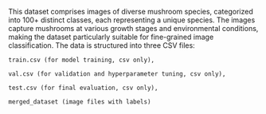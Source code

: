 This dataset comprises images of diverse mushroom species, categorized into 100+ distinct classes, each representing a unique species.
The images capture mushrooms at various growth stages and environmental conditions, making the dataset particularly suitable for fine-grained image classification.
The data is structured into three CSV files:

    train.csv (for model training, csv only),

    val.csv (for validation and hyperparameter tuning, csv only),

    test.csv (for final evaluation, csv only),

    merged_dataset (image files with labels)
